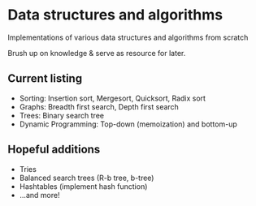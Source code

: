 # Data structures and algorithms

Implementations of various data structures and algorithms from scratch

Brush up on knowledge & serve as resource for later.

## Current listing
* Sorting: Insertion sort, Mergesort, Quicksort, Radix sort
* Graphs: Breadth first search, Depth first search
* Trees: Binary search tree
* Dynamic Programming: Top-down (memoization) and bottom-up 

## Hopeful additions
* Tries
* Balanced search trees (R-b tree, b-tree)
* Hashtables (implement hash function)
* ...and more!

